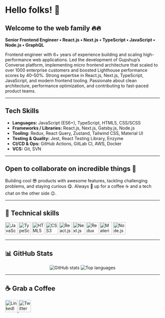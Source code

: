 <p align="center">

</p>

# Hello folks! 👋

## Welcome to the web family 🔥🔥

**Senior Frontend Engineer • React.js • Next.js • TypeScript • JavaScript • Node.js • GraphQL**

Frontend engineer with 6+ years of experience building and scaling high-performance web applications. Led the development of Gupshup’s Converse platform, implementing micro frontend architecture that scaled to over 1000 enterprise customers and boosted Lighthouse performance scores by 40–50%. Strong expertise in React.js, Next.js, TypeScript, JavaScript, and modern frontend tooling. Passionate about clean architecture, performance optimization, and contributing to fast-paced product teams.

---

## Tech Skills
- **Languages:** JavaScript (ES6+), TypeScript, HTML5, CSS/SCSS  
- **Frameworks / Libraries:** React.js, Next.js, Gatsby.js, Node.js  
- **Tooling:** Redux, React Query, Zustand, Tailwind CSS, Material UI  
- **Testing & Quality:** Jest, React Testing Library, Enzyme  
- **CI/CD & Ops:** GitHub Actions, GitLab CI, AWS, Docker  
- **VCS:** Git, SVN

---

## Open to collaborate on incredible things 🙌
Building cool 😎 products with awesome features, tackling challenging problems, and staying curious 😋. Always 💯 up for a coffee ☕ and a tech chat on the other side 😉.

---

## 🔧 Technical skills
<p align="left">
  <img src="https://www.ocpsoft.org/wp-content/uploads/2013/01/javascript_logo_unofficial.png" alt="JavaScript" height="40" />
  <img src="https://iconape.com/wp-content/png_logo_vector/typescript.png" alt="TypeScript" height="40" />
  <img src="https://i.stack.imgur.com/PgcSR.png" alt="HTML5" height="40" />
  <img src="https://cdn.freebiesupply.com/logos/thumbs/2x/css3-logo.png" alt="CSS3" height="40" />
  <img src="https://encrypted-tbn0.gstatic.com/images?q=tbn:ANd9GcQVYT8Q1wgJmS5C7oTy5_V3s6GgEjrfe3hN1g&usqp=CAU" alt="React.js" height="40" />
  <img src="https://cdn.thenewstack.io/media/2021/06/7c546588-nextjs.png" alt="Next.js" height="40" />
  <img src="https://raw.githubusercontent.com/reduxjs/redux/master/logo/logo.png" alt="Redux" height="40" />
  <img src="https://img.stackshare.io/service/1904/default_44d81cb9fadbc3688b7e91a6d5217d0ea5358b57.png" alt="Material UI" height="40" />
  <img src="https://upload.wikimedia.org/wikipedia/commons/thumb/d/d9/Node.js_logo.svg/1280px-Node.js_logo.svg.png" alt="Node.js" height="40" />
</p>

---

## 📊 GitHub Stats
<p align="center">
  <img src="https://github-readme-stats.vercel.app/api?username=sabhareesh1009&show_icons=true&theme=transparent&hide_border=true" alt="GitHub stats" />
  <img src="https://github-readme-stats.vercel.app/api/top-langs/?username=sabhareesh1009&layout=compact&theme=transparent&hide_border=true&langs_count=6" alt="Top languages" />
</p>

---

## ☕ Grab a Coffee
<p align="left">
  <a href="https://www.linkedin.com/in/sabhareesh-kandikonda-4ab701194/" target="_blank">
    <img src="https://cdn-icons-png.flaticon.com/512/174/174857.png" alt="LinkedIn" height="40" />
  </a>
  <a href="https://twitter.com/SabhareeshC" target="_blank">
    <img src="https://logos-world.net/wp-content/uploads/2020/04/Twitter-Logo.png" alt="Twitter" height="40" />
  </a>
</p>
